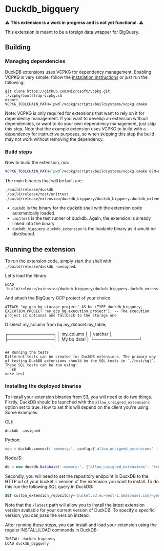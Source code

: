 
# Duckdb_bigquery

⚠ **This extension is a work in progress and is not yet functional.** ⚠

This extension is meant to be a foreign data wrapper for BigQuery.

## Building
### Managing dependencies
DuckDB extensions uses VCPKG for dependency management. Enabling VCPKG is very simple: follow the [installation instructions](https://vcpkg.io/en/getting-started) or just run the following:
```shell
git clone https://github.com/Microsoft/vcpkg.git
./vcpkg/bootstrap-vcpkg.sh
export VCPKG_TOOLCHAIN_PATH=`pwd`/vcpkg/scripts/buildsystems/vcpkg.cmake
```
Note: VCPKG is only required for extensions that want to rely on it for dependency management. If you want to develop an extension without dependencies, or want to do your own dependency management, just skip this step. Note that the example extension uses VCPKG to build with a dependency for instructive purposes, so when skipping this step the build may not work without removing the dependency.

### Build steps
Now to build the extension, run:
```sh
VCPKG_TOOLCHAIN_PATH=`pwd`/vcpkg/scripts/buildsystems/vcpkg.cmake GEN=ninja make debug
```
The main binaries that will be built are:
```sh
./build/release/duckdb
./build/release/test/unittest
./build/release/extension/duckdb_bigquery/duckdb_bigquery.duckdb_extension
```
- `duckdb` is the binary for the duckdb shell with the extension code automatically loaded.
- `unittest` is the test runner of duckdb. Again, the extension is already linked into the binary.
- `duckdb_bigquery.duckdb_extension` is the loadable binary as it would be distributed.

## Running the extension
To run the extension code, simply start the shell with `./build/release/duckdb -unsigned`.

Let's load the library
```
LOAD 'build/release/extension/duckdb_bigquery/duckdb_bigquery.duckdb_extension';
```

And attach the BigQuery GCP project of your choice
```
ATTACH 'my_gcp_bq_storage_project' AS bq (TYPE duckdb_bigquery, EXECUTION_PROJECT 'my_gcp_bq_execution_project'); -- The execution project is optional and fallback to the storage one
```

D select my_column from bq.my_dataset.my_table;

┌───────────────┐
│    my_column  │
│    varchar    │
├───────────────┤
│ My bq data!   │
└───────────────┘
```

## Running the tests
Different tests can be created for DuckDB extensions. The primary way of testing DuckDB extensions should be the SQL tests in `./test/sql`. These SQL tests can be run using:
```sh
make test
```

### Installing the deployed binaries
To install your extension binaries from S3, you will need to do two things. Firstly, DuckDB should be launched with the
`allow_unsigned_extensions` option set to true. How to set this will depend on the client you're using. Some examples:

CLI:
```shell
duckdb -unsigned
```

Python:
```python
con = duckdb.connect(':memory:', config={'allow_unsigned_extensions' : 'true'})
```

NodeJS:
```js
db = new duckdb.Database(':memory:', {"allow_unsigned_extensions": "true"});
```

Secondly, you will need to set the repository endpoint in DuckDB to the HTTP url of your bucket + version of the extension
you want to install. To do this run the following SQL query in DuckDB:
```sql
SET custom_extension_repository='bucket.s3.eu-west-1.amazonaws.com/<your_extension_name>/latest';
```
Note that the `/latest` path will allow you to install the latest extension version available for your current version of
DuckDB. To specify a specific version, you can pass the version instead.

After running these steps, you can install and load your extension using the regular INSTALL/LOAD commands in DuckDB:
```sql
INSTALL duckdb_bigquery
LOAD duckdb_bigquery
```
